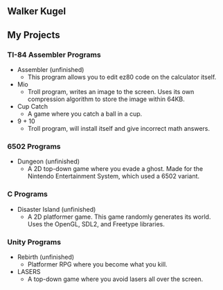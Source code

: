 ## Walker Kugel

## My Projects

### TI-84 Assembler Programs
- Assembler (unfinished)
  - This program allows you to edit ez80 code on the calculator itself.
- Mio
  - Troll program, writes an image to the screen. Uses its own compression algorithm to store the image within 64KB.
- Cup Catch
  - A game where you catch a ball in a cup.
- 9 + 10
  - Troll program, will install itself and give incorrect math answers.

### 6502 Programs
- Dungeon (unfinished)
  - A 2D top-down game where you evade a ghost. Made for the Nintendo Entertainment System, which used a 6502 variant.

### C Programs
- Disaster Island (unfinished)
  - A 2D platformer game. This game randomly generates its world. Uses the OpenGL, SDL2, and Freetype libraries.

### Unity Programs
- Rebirth (unfinished)
  - Platformer RPG where you become what you kill.
- LASERS
  - A top-down game where you avoid lasers all over the screen.
